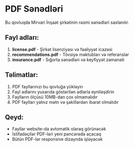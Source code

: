 # PDF Sənədləri

Bu qovluqda Mirvari İnşaat şirkətinin rəsmi sənədləri saxlanılır.

## Fayl adları:

1. **license.pdf** - Şirkət lisenziyası və fəaliyyət icazəsi
2. **recommendations.pdf** - Tövsiyə məktubları və referanslar  
3. **insurance.pdf** - Sığorta sənədləri və keyfiyyət zəmanəti

## Təlimatlar:

1. PDF fayllarınızı bu qovluğa yükləyin
2. Fayl adlarını yuxarıda göstərilən adlarla eyniləşdirin
3. Faylların ölçüsü 10MB-dan çox olmamalıdır
4. PDF faylları yalnız mətn və şəkillərdən ibarət olmalıdır

## Qeyd:

- Fayllar website-da avtomatik olaraq görünəcək
- İstifadəçilər PDF-ləri yeni pəncərədə açacaq
- Bütün PDF-lər responsive dizaynda işləyəcək
